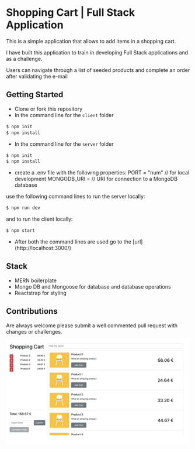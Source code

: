# Shopping Cart | Full Stack Application
This is a simple application that allows to add items in a shopping cart.

I have built this application to train in developing Full Stack applications and as a challenge.

Users can navigate through a list of seeded products and complete an order after validating the e-mail
## Getting Started
- Clone or fork this repository
- In the command line for the `client` folder

```sh
$ npm init
$ npm install
```
- In the command line for the `server` folder

```sh
$ npm init
$ npm install
```
- create a .env file with the following properties:
PORT = "num" // for local development
MONGODB_URI = // URI for connection to a MongoDB database

use the following command lines to run the server locally:
```sh
$ npm run dev
```
and to run the client locally:
```sh
$ npm start
```
- After both the command lines are used go to the [url] (http://localhost:3000/)

## Stack
- MERN boilerplate
- Mongo DB and Mongoose for database and database operations
- Reactstrap for styling

## Contributions
Are always welcome please submit a well commented pull request with changes or challenges.

<img src='/screenshot.png'>